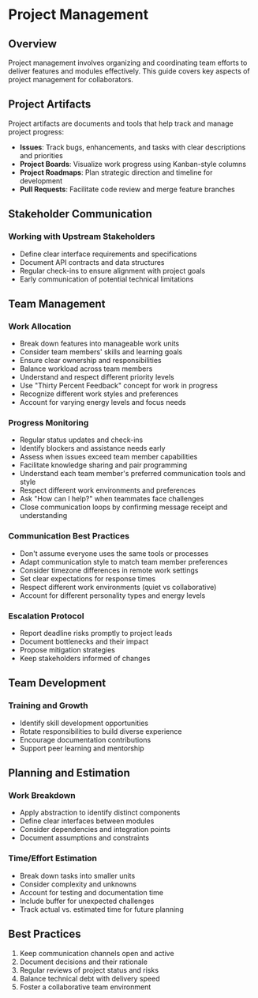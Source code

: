 
# Project Management

## Overview

Project management involves organizing and coordinating team efforts to deliver features and modules effectively. This guide covers key aspects of project management for collaborators.

## Project Artifacts

Project artifacts are documents and tools that help track and manage project progress:

- **Issues**: Track bugs, enhancements, and tasks with clear descriptions and priorities
- **Project Boards**: Visualize work progress using Kanban-style columns
- **Project Roadmaps**: Plan strategic direction and timeline for development
- **Pull Requests**: Facilitate code review and merge feature branches

## Stakeholder Communication

### Working with Upstream Stakeholders
- Define clear interface requirements and specifications
- Document API contracts and data structures
- Regular check-ins to ensure alignment with project goals
- Early communication of potential technical limitations

## Team Management

### Work Allocation
- Break down features into manageable work units
- Consider team members' skills and learning goals
- Ensure clear ownership and responsibilities
- Balance workload across team members
- Understand and respect different priority levels
- Use "Thirty Percent Feedback" concept for work in progress
- Recognize different work styles and preferences
- Account for varying energy levels and focus needs

### Progress Monitoring
- Regular status updates and check-ins
- Identify blockers and assistance needs early
- Assess when issues exceed team member capabilities
- Facilitate knowledge sharing and pair programming
- Understand each team member's preferred communication tools and style
- Respect different work environments and preferences
- Ask "How can I help?" when teammates face challenges
- Close communication loops by confirming message receipt and understanding

### Communication Best Practices
- Don't assume everyone uses the same tools or processes
- Adapt communication style to match team member preferences
- Consider timezone differences in remote work settings
- Set clear expectations for response times
- Respect different work environments (quiet vs collaborative)
- Account for different personality types and energy levels

### Escalation Protocol
- Report deadline risks promptly to project leads
- Document bottlenecks and their impact
- Propose mitigation strategies
- Keep stakeholders informed of changes

## Team Development

### Training and Growth
- Identify skill development opportunities
- Rotate responsibilities to build diverse experience
- Encourage documentation contributions
- Support peer learning and mentorship

## Planning and Estimation

### Work Breakdown
- Apply abstraction to identify distinct components
- Define clear interfaces between modules
- Consider dependencies and integration points
- Document assumptions and constraints

### Time/Effort Estimation
- Break down tasks into smaller units
- Consider complexity and unknowns
- Account for testing and documentation time
- Include buffer for unexpected challenges
- Track actual vs. estimated time for future planning

## Best Practices

1. Keep communication channels open and active
2. Document decisions and their rationale
3. Regular reviews of project status and risks
4. Balance technical debt with delivery speed
5. Foster a collaborative team environment
